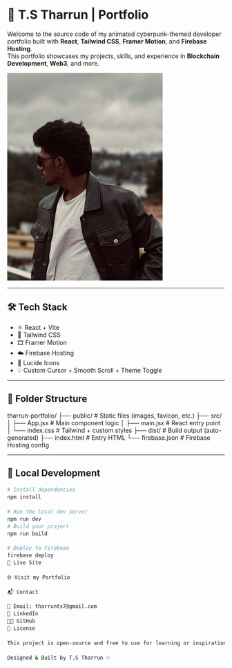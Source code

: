 # 🚀 T.S Tharrun | Portfolio

Welcome to the source code of my animated cyberpunk-themed developer portfolio built with **React**, **Tailwind CSS**, **Framer Motion**, and **Firebase Hosting**.  
This portfolio showcases my projects, skills, and experience in **Blockchain Development**, **Web3**, and more.

![screenshot](./public/HERO.jpeg)

---

## 🛠 Tech Stack

- ⚛️ React + Vite
- 🎨 Tailwind CSS
- 🎞️ Framer Motion
- ☁️ Firebase Hosting
- 🧠 Lucide Icons
- 💡 Custom Cursor + Smooth Scroll + Theme Toggle

---

## 📁 Folder Structure

tharrun-portfolio/
├── public/ # Static files (images, favicon, etc.)
├── src/
│ ├── App.jsx # Main component logic
│ ├── main.jsx # React entry point
│ └── index.css # Tailwind + custom styles
├── dist/ # Build output (auto-generated)
├── index.html # Entry HTML
└── firebase.json # Firebase Hosting config

---

## 🚀 Local Development

```bash
# Install dependencies
npm install

# Run the local dev server
npm run dev
# Build your project
npm run build

# Deploy to Firebase
firebase deploy
🔗 Live Site

🌐 Visit my Portfolio

📬 Contact

📧 Email: tharrunts7@gmail.com
💼 LinkedIn
🧑‍💻 GitHub
📄 License

This project is open-source and free to use for learning or inspiration.

Designed & Built by T.S Tharrun ✨


